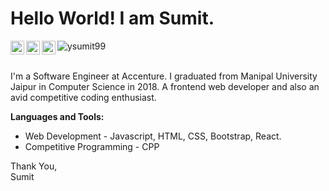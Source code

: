 # Hello World! I am Sumit. 

<a href="https://www.linkedin.com/in/sumit-yadav-73b594126/">
  <img align="left" alt="Sumit Yadav - LinkedIn" width="22px" src="https://cdn.jsdelivr.net/npm/simple-icons@v3/icons/linkedin.svg"/>
</a>
<a href="mailto:ysumit99@gmail.com">
  <img align="left" alt="Sumit Yadav - Mail" width="22px" src="https://img.icons8.com/ios-glyphs/30/000000/new-post.png"/>
</a>
<a href="https://www.youtube.com/channel/UC1Dl7dNeyAfoVzllkgjDYhw">
  <img align="left" alt="Sumit Yadav - Youtube" width="22px" src="https://cdn.jsdelivr.net/npm/simple-icons@v3/icons/youtube.svg"/>
</a>
<img src="https://komarev.com/ghpvc/?username=ysumit99" alt="ysumit99"/>
<br />
<br />

I'm a Software Engineer at Accenture. I graduated from Manipal University Jaipur in Computer Science in 2018. A frontend web developer and also an avid competitive coding enthusiast.

**Languages and Tools:**

- Web Development - Javascript, HTML, CSS, Bootstrap, React.
- Competitive Programming - CPP

Thank You,<br />
Sumit<br />
